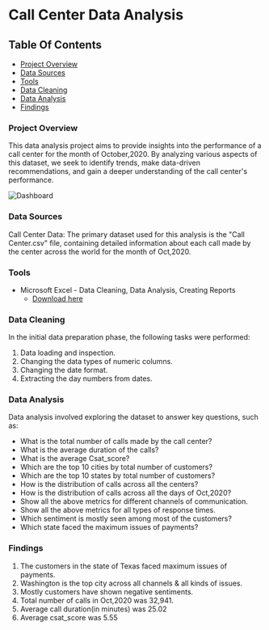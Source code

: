 # Call Center Data Analysis

## Table Of Contents
- [Project Overview](#project-overview)
- [Data Sources](#data-sources)
- [Tools](#tools)
- [Data Cleaning](#data-cleaning)
- [Data Analysis](#data-analysis)
- [Findings](#findings)

### Project Overview

This data analysis project aims to provide insights into the performance of a call center for the month of October,2020. By analyzing various aspects of this dataset, we seek to identify trends, make data-driven recommendations, and gain a deeper understanding of the call center's performance.

![Dashboard](https://github.com/theshreyasinharoy/Call-Center-Data-Analysis-Using-Excel/assets/169580111/80d16467-1a46-49c5-b604-e63d5587110b)

### Data Sources

Call Center Data: The primary dataset used for this analysis is the "Call Center.csv" file, containing detailed information about each call made by the center across the world for the month of Oct,2020.

### Tools
 - Microsoft Excel - Data Cleaning, Data Analysis, Creating Reports
    - [Download here](https://microsoft.com)

### Data Cleaning

In the initial data preparation phase, the following tasks were performed:
1. Data loading and inspection.
2. Changing the data types of numeric columns.
3. Changing the date format.
4. Extracting the day numbers from dates.
   
### Data Analysis

Data analysis involved exploring the dataset to answer key questions, such as:
- What is the total number of calls made by the call center?
- What is the average duration of the calls?
- What is the average Csat_score?
- Which are the top 10 cities by total number of customers?
- Which are the top 10 states by total number of customers?
- How is the distribution of calls across all the centers?
- How is the distribution of calls across all the days of Oct,2020?
- Show all the above metrics for different channels of communication.
- Show all the above metrics for all types of response times.
- Which sentiment is mostly seen among most of the customers?
- Which state faced the maximum issues of payments?

### Findings

1. The customers in the state of Texas faced maximum issues of payments.
2. Washington is the top city across all channels & all kinds of issues.
3. Mostly customers have shown negative sentiments.
4. Total number of calls in Oct,2020 was 32,941.
5. Average call duration(in minutes) was 25.02
6. Average csat_score was 5.55
